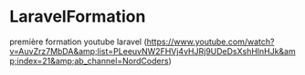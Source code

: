 # LaravelFormation
première formation youtube laravel (https://www.youtube.com/watch?v=AuvZrz7MbDA&amp;list=PLeeuvNW2FHVj4vHJRj9UDeDsXshHlnHJk&amp;index=21&amp;ab_channel=NordCoders)

